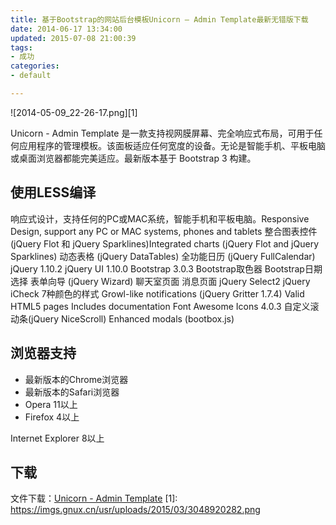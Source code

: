 ```yaml
---
title: 基于Bootstrap的网站后台模板Unicorn – Admin Template最新无错版下载
date: 2014-06-17 13:34:00
updated: 2015-07-08 21:00:39
tags: 
- 成功
categories: 
- default

---
```

![2014-05-09_22-26-17.png][1]

Unicorn - Admin Template 是一款支持视网膜屏幕、完全响应式布局，可用于任何应用程序的管理模板。该面板适应任何宽度的设备。无论是智能手机、平板电脑或桌面浏览器都能完美适应。最新版本基于 Bootstrap 3 构建。


<!--more-->


## 使用LESS编译 ##

响应式设计，支持任何的PC或MAC系统，智能手机和平板电脑。Responsive Design, support any PC or MAC systems, phones and tablets
整合图表控件(jQuery Flot 和  jQuery Sparklines)Integrated charts (jQuery Flot and jQuery Sparklines)
动态表格 (jQuery DataTables)
全功能日历 (jQuery FullCalendar)
jQuery 1.10.2
jQuery UI 1.10.0
Bootstrap 3.0.3
Bootstrap取色器
Bootstrap日期选择
表单向导 (jQuery Wizard)
聊天室页面
消息页面
jQuery Select2
jQuery iCheck
7种颜色的样式
Growl-like notifications (jQuery Gritter 1.7.4)
Valid HTML5 pages
Includes documentation
Font Awesome Icons 4.0.3
自定义滚动条(jQuery NiceScroll)
Enhanced modals (bootbox.js)
## 浏览器支持 ##

 - 最新版本的Chrome浏览器
 - 最新版本的Safari浏览器
 - Opera 11以上
 - Firefox 4以上

Internet Explorer 8以上
## 下载 ##
文件下载：[Unicorn - Admin Template](http://sum16.qiniudn.com/wp-content/uploads/2014/05/2014-05-09_22-49-02.rar)
  [1]: https://imgs.gnux.cn/usr/uploads/2015/03/3048920282.png